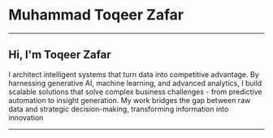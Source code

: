 # Muhammad Toqeer Zafar
---

## Hi, I'm Toqeer Zafar  

I architect intelligent systems that turn data into competitive advantage. By harnessing generative AI, machine learning, and advanced analytics, I build scalable solutions that solve complex business challenges - from predictive automation to insight generation. My work bridges the gap between raw data and strategic decision-making, transforming information into innovation

---


